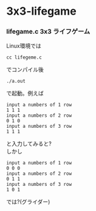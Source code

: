 # 3x3-lifegame
### lifegame.c 3x3 ライフゲーム  
   Linux環境では
   ```
   cc lifegeme.c
   ```
   でコンパイル後
   ```
   ./a.out
   ```
   で起動。例えば
   ```
   input a numbers of 1 row
   1 1 1
   input a numbers of 2 row
   0 1 0
   input a numbers of 3 row
   1 1 1
   ```
   と入力してみると?  
   しかし
   ```
   input a numbers of 1 row
   0 0 0 
   input a numbers of 2 row
   0 1 1
   input a numbers of 3 row
   1 0 1
   ```
   では?(グライダー)

